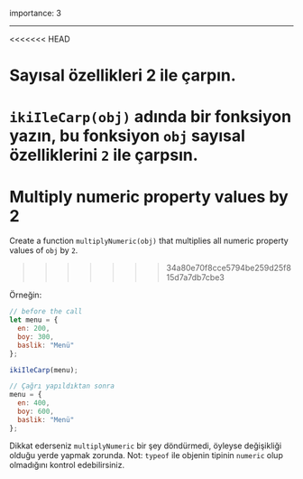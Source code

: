 importance: 3

---

<<<<<<< HEAD
# Sayısal özellikleri 2 ile çarpın.

`ikiIleCarp(obj)` adında bir fonksiyon yazın, bu fonksiyon `obj` sayısal özelliklerini `2` ile çarpsın.
=======
# Multiply numeric property values by 2

Create a function `multiplyNumeric(obj)` that multiplies all numeric property values of `obj` by `2`.
>>>>>>> 34a80e70f8cce5794be259d25f815d7a7db7cbe3

Örneğin:

```js
// before the call
let menu = {
  en: 200,
  boy: 300,
  baslik: "Menü"
};

ikiIleCarp(menu);

// Çağrı yapıldıktan sonra
menu = {
  en: 400,
  boy: 600,
  baslik: "Menü"
};
```

Dikkat ederseniz `multiplyNumeric` bir şey döndürmedi, öyleyse değişikliği olduğu yerde yapmak zorunda.
Not: `typeof` ile objenin tipinin `numeric` olup olmadığını kontrol edebilirsiniz.


